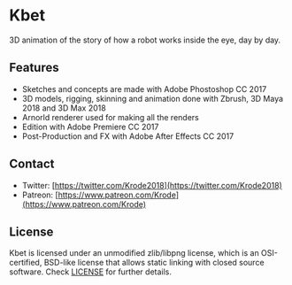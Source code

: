 # Kbet
3D animation of the story of how a robot works inside the eye, day by day.

Features
--------

* Sketches and concepts are made with Adobe Phostoshop CC 2017
* 3D models, rigging, skinning and animation done with Zbrush, 3D Maya 2018 and 3D Max 2018
* Arnorld renderer used for making all the renders 
* Edition with Adobe Premiere CC 2017
* Post-Production and FX with Adobe After Effects CC 2017

Contact
-------
* Twitter: [https://twitter.com/Krode2018](https://twitter.com/Krode2018)
* Patreon: [https://www.patreon.com/Krode](https://www.patreon.com/Krode)

License
-------

Kbet is licensed under an unmodified zlib/libpng license, which is an OSI-certified, BSD-like license that allows static linking with closed source software. Check [LICENSE](LICENSE) for further details.
